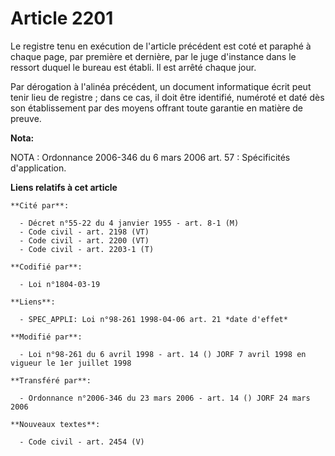 # Article 2201

Le registre tenu en exécution de l'article précédent est coté et paraphé à chaque page, par première et dernière, par le juge
d'instance dans le ressort duquel le bureau est établi. Il est arrêté chaque jour.

Par dérogation à l'alinéa précédent, un document informatique écrit peut tenir lieu de registre ; dans ce cas, il doit être
identifié, numéroté et daté dès son établissement par des moyens offrant toute garantie en matière de preuve.

**Nota:**

NOTA : Ordonnance 2006-346 du 6 mars 2006 art. 57 : Spécificités d'application.

**Liens relatifs à cet article**

	**Cité par**:

	  - Décret n°55-22 du 4 janvier 1955 - art. 8-1 (M)
	  - Code civil - art. 2198 (VT)
	  - Code civil - art. 2200 (VT)
	  - Code civil - art. 2203-1 (T)

	**Codifié par**:

	  - Loi n°1804-03-19

	**Liens**:

	  - SPEC_APPLI: Loi n°98-261 1998-04-06 art. 21 *date d'effet*

	**Modifié par**:

	  - Loi n°98-261 du 6 avril 1998 - art. 14 () JORF 7 avril 1998 en vigueur le 1er juillet 1998

	**Transféré par**:

	  - Ordonnance n°2006-346 du 23 mars 2006 - art. 14 () JORF 24 mars 2006

	**Nouveaux textes**:

	  - Code civil - art. 2454 (V)
